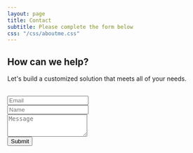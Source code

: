 ```yaml
---
layout: page
title: Contact
subtitle: Please complete the form below
css: "/css/aboutme.css"
---
```




<div id="contactme-section">
<!-- <h1 id="contact">Contact</h1> -->

<!-- 
<p> 
  For product development, analytic marketing, and customer insights, feel free to get in touch.  Let's help you develop and execute high-impact analytics solutions and help you make better fact-based decisions. 

</p> 

<p>
You could set up a quick meeting with Emmanuel below based on your availability. </p>
 
<div >
<a href="mailto:ekwedike.emmanuel@gmail.com?subject=Hello from eekwedike.github.io" class="contact-me-btn actionbtn">
<span class="fa fa-envelope-o" aria-hidden="true"></span>
CONTACT EMMANUEL
</a>
<div class="btns-sep"></div>
<a href="https://calendly.com/viraldatasolutions/30min" class="schedule-btn actionbtn" target="_blank">
<span class="fa fa-calendar-check-o" aria-hidden="true"></span>
SCHEDULE MEETING 
</a>
</div> -->




<form action="https://formspree.io/mvobeyer" method="POST" class="form" id="contact-form">
  <h2> How can we help?</h2>
  <p>Let's build a customized solution that meets all of your needs.</p>
  <br>
  
  <div class="row">
    <div class="col-xs-6">
      <input type="email" name="_replyto" class="form-control input-lg" placeholder="Email" title="Email">
    </div>
    <div class="col-xs-6">
      <input type="text" name="name" class="form-control input-lg" placeholder="Name" title="Name">
    </div>
  </div>
  <input type="hidden" name="_subject" value="New submission from eekwedike.github.io">
  <textarea type="text" name="content" class="form-control input-lg" placeholder="Message" title="Message" required="required" rows="3"></textarea>
  <input type="text" name="_gotcha" style="display:none">
  <input type="hidden" name="_next" value="?message=Your message was sent successfully, thanks!" />
  
  <br>
  <button type="submit" class="btn btn-lg btn-primary">Submit</button>
</form>

</div>

